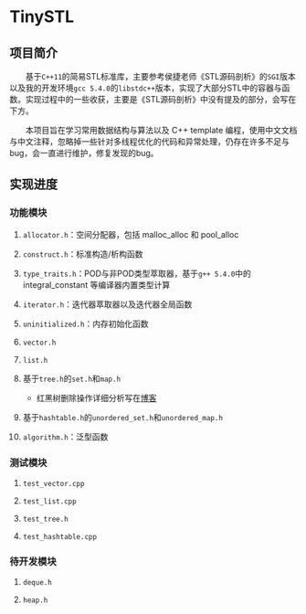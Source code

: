 # TinySTL

## 项目简介

&emsp;&emsp;基于`C++11`的简易STL标准库，主要参考侯捷老师《STL源码剖析》的`SGI`版本以及我的开发环境`gcc 5.4.0`的`libstdc++`版本，实现了大部分STL中的容器与函数。实现过程中的一些收获，主要是《STL源码剖析》中没有提及的部分，会写在下方。

&emsp;&emsp;本项目旨在学习常用数据结构与算法以及 C++ template 编程，使用中文文档与中文注释，忽略掉一些针对多线程优化的代码和异常处理，仍存在许多不足与bug，会一直进行维护，修复发现的bug。

## 实现进度

### 功能模块

1. `allocator.h`：空间分配器，包括 malloc_alloc 和 pool_alloc

2. `construct.h`：标准构造/析构函数

3. `type_traits.h`：POD与非POD类型萃取器，基于`g++ 5.4.0`中的 integral_constant 等编译器内置类型计算

4. `iterator.h`：迭代器萃取器以及迭代器全局函数

5. `uninitialized.h`：内存初始化函数

6. `vector.h`

7. `list.h`

8. 基于`tree.h`的`set.h`和`map.h`
      - 红黑树删除操作详细分析写在[博客](https://ysw1912.github.io/post/cc++/stl01/)

9. 基于`hashtable.h`的`unordered_set.h`和`unordered_map.h`

10. `algorithm.h`：泛型函数

### 测试模块

1. `test_vector.cpp`

2. `test_list.cpp`

3. `test_tree.h`

4. `test_hashtable.cpp`

### 待开发模块

1. `deque.h`

2. `heap.h`

